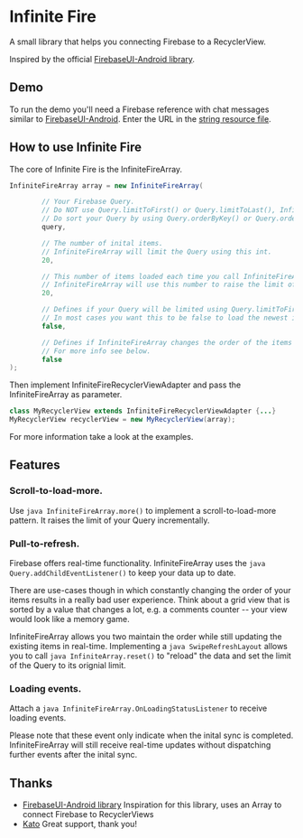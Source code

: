 # Infinite Fire

A small library that helps you connecting Firebase to a RecyclerView.

Inspired by the official [FirebaseUI-Android library](https://github.com/firebase/FirebaseUI-Android). 

## Demo

To run the demo you'll need a Firebase reference with chat messages similar to [FirebaseUI-Android](https://github.com/firebase/FirebaseUI-Android). 
Enter the URL in the [string resource file](https://github.com/marcorei/Infinite-Fire/blob/master/app/src/main/res/values/strings.xml#L2).

## How to use Infinite Fire

The core of Infinite Fire is the InfiniteFireArray.
```java
InfiniteFireArray array = new InfiniteFireArray(

        // Your Firebase Query.
        // Do NOT use Query.limitToFirst() or Query.limitToLast(), InfiniteFireArray will do that for you.
        // Do sort your Query by using Query.orderByKey() or Query.orderByString(String)
        query, 

        // The number of inital items.
        // InfiniteFireArray will limit the Query using this int.
        20,

        // This number of items loaded each time you call InfiniteFireArray.more().
        // InfiniteFireArray will use this number to raise the limit of the initial Query.
        20,

        // Defines if your Query will be limited using Query.limitToFirst() or Query.limitToLast()
        // In most cases you want this to be false to load the newest items first.
        false,

        // Defines if InfiniteFireArray changes the order of the items after the inital load.
        // For more info see below.
        false
);
```

Then implement InfiniteFireRecyclerViewAdapter and pass the InfiniteFireArray as parameter.
```java
class MyRecyclerView extends InfiniteFireRecyclerViewAdapter {...}
MyRecyclerView recyclerView = new MyRecyclerView(array);
```

For more information take a look at the examples.


## Features

### Scroll-to-load-more.
Use ```java InfiniteFireArray.more()``` to implement a scroll-to-load-more pattern. 
It raises the limit of your Query incrementally.

### Pull-to-refresh.
Firebase offers real-time functionality. 
InfiniteFireArray uses the ```java Query.addChildEventListener()``` to keep your data up to date.

There are use-cases though in which constantly changing the order of your items results in a really bad user experience. 
Think about a grid view that is sorted by a value that changes a lot, e.g. a comments counter -- your view would look like a memory game.

InfiniteFireArray allows you two maintain the order while still updating the existing items in real-time.
Implementing a ```java SwipeRefreshLayout``` allows you to call ```java InfiniteArray.reset()``` to "reload" the data and set the limit of the Query to its orignial limit.

### Loading events.
Attach a ```java InfiniteFireArray.OnLoadingStatusListener``` to receive loading events. 

Please note that these event only indicate when the inital sync is completed. 
InfiniteFireArray will still receive real-time updates without dispatching further events after the inital sync.

## Thanks
- [FirebaseUI-Android library](https://github.com/firebase/FirebaseUI-Android) Inspiration for this library, uses an Array to connect Firebase to RecyclerViews
- [Kato](https://twitter.com/katowulf) Great support, thank you!
